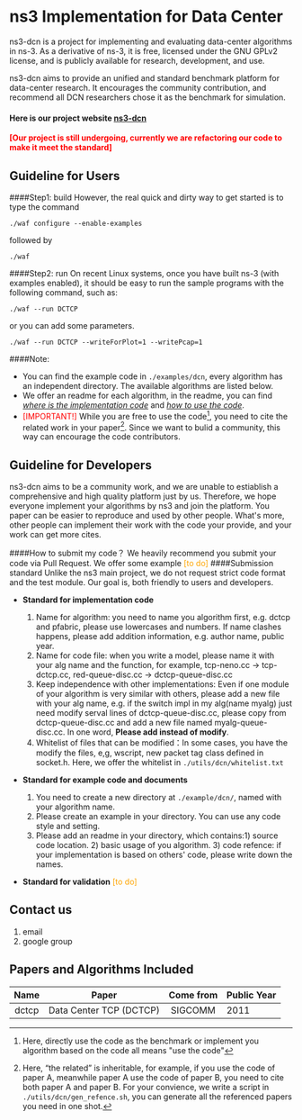 # ns3 Implementation for Data Center

ns3-dcn is a project for implementing and evaluating data-center algorithms in ns-3. As a derivative of ns-3, it is free, licensed under the GNU GPLv2 license, and is publicly available for research, development, and use.

ns3-dcn aims to provide an unified and standard benchmark platform for data-center research. It encourages the community contribution, and recommend all DCN researchers chose it as the benchmark for simulation.

#### Here is our project website [<u>ns3-dcn</u>](http://sing.cse.ust.hk/ns3-dcn)

<font color=red><b>[Our project is still undergoing, currently we are refactoring our code to make it meet the standard] </b></font>


## Guideline for Users

####Step1: build
However, the real quick and dirty way to get started is to
type the command
```shell
./waf configure --enable-examples
```

followed by

```shell
./waf
```

####Step2: run
On recent Linux systems, once you have built ns-3 (with examples
enabled), it should be easy to run the sample programs with the
following command, such as:

```shell
./waf --run DCTCP
```
or you can add some parameters.
```shell
./waf --run DCTCP --writeForPlot=1 --writePcap=1
```

####Note:
- You can find the example code in <code>./examples/dcn</code>, every algorithm has an independent directory. The available algorithms are listed below.
- We offer an readme for each algorithm, in the readme, you can find <u>*where is the implementation code*</u> and <u>*how to use the code*</u>.
- <font color=red>[IMPORTANT!]</font> While you are free to use the code[^1], you need to cite the related work in your paper[^2]. Since we want to bulid a community, this way can encourage the code contributors.
[^1]: Here, directly use the code as the benchmark or implement you algorithm based on the code all means "use the code"
[^2]: Here, “the related” is inheritable, for example, if you use the code of paper A, meanwhile paper A use the code of paper B, you need to cite both paper A and paper B. For your convience, we write a script in <code>./utils/dcn/gen_refence.sh</code>, you can generate all the referenced papers you need in one shot.
## Guideline for Developers

ns3-dcn aims to be a community work, and we are unable to estiablish a comprehensive and high quality platform just by us. Therefore, we hope  everyone implement your algorithms by ns3 and join the platform. You paper can be easier to reproduce and used by other people. What's more, other people can implement their work with the code your provide, and your work can get more cites.

####How to submit my code？
We heavily recommend you submit your code via Pull Request.
We offer some example <font color=orange>[to do]</font>
####Submission standard
Unlike the ns3 main project, we do not request strict code format and the test module. Our goal is, both friendly to users and developers.

- **Standard for implementation code**
  1. Name for algorithm: you need to name you algorithm first, e.g. dctcp and pfabric, please use lowercases and numbers. If name clashes happens, please add addition information, e.g. author name, public year.
  2. Name for code file: when you write a model, please name it with your alg name and the function, for example, tcp-neno.cc -> tcp-dctcp.cc, red-queue-disc.cc -> dctcp-queue-disc.cc
  3. Keep independence with other implementations: Even if one module of your algorithm is very similar with others, please add a new file with your alg name, e.g. if the switch impl in my alg(name myalg) just need modify serval lines of dctcp-queue-disc.cc, please copy from dctcp-queue-disc.cc and add a new file named myalg-queue-disc.cc. In one word, **Please add instead of modify**.
  4. Whitelist of files that can be modified：In some cases, you have the modify the files, e,g, wscript, new packet tag class defined in socket.h. Here, we offer the whitelist in <code>./utils/dcn/whitelist.txt</code>
- **Standard for example code and documents**
  1. You need to create a new directory at <code>./example/dcn/</code>, named with your algorithm name.
  2. Please create an example in your directory. You can use any code style and setting.
  3. Please add an readme in your directory, which contains:1) source code location. 2) basic usage of you algorithm. 3) code refence: if your implementation is based on others' code, please write down the names.

- **Standard for validation**
  <font color=orange>[to do]</font>


## Contact us

1. email
2. google group

## Papers and Algorithms Included
| Name | Paper | Come from | Public Year |
| :-------------: | :-------------: | :-------------: | ------------- |
| dctcp | Data Center TCP (DCTCP) | SIGCOMM | 2011 |